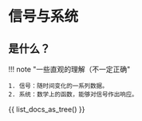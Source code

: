 # 信号与系统

## 是什么？

!!! note "一些直观的理解（不一定正确"

    1. 信号：随时间变化的一系列数据。
    2. 系统：数学上的函数，能够对信号作出响应。

{{ list_docs_as_tree() }}